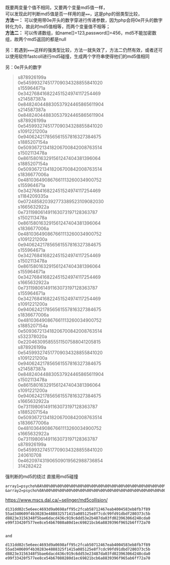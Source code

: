 既要两变量个值不相同，又要两个变量md5值一样，  
可以发现此时判断md5值是否一样用的是`==`，这是php的弱类型比较，  
**方法一：** 可以使用带0e开头的数字穿进行传递参数，因为php会将0e开头的数字转化为0，故此时md5值相等，而两个变量值不相等；  
**方法二：** 可以传递数组，如name[]=123,password[]=456，md5不能加密数组，故两个md5返回的都是null

另：若遇到`===`这样的强类型比较，方法一就失效了，方法二仍然有效，或者还可以使用软件fastcoll进行md5碰撞，生成两个字符串使得他们的md5值相同

另：0e开头的数字

> s878926199a  
> 0e545993274517709034328855841020  
> s155964671a  
> 0e342768416822451524974117254469  
> s214587387a  
> 0e848240448830537924465865611904  
> s214587387a  
> 0e848240448830537924465865611904  
> s878926199a  
> 0e545993274517709034328855841020  
> s1091221200a  
> 0e940624217856561557816327384675  
> s1885207154a  
> 0e509367213418206700842008763514  
> s1502113478a  
> 0e861580163291561247404381396064  
> s1885207154a  
> 0e509367213418206700842008763514  
> s1836677006a  
> 0e481036490867661113260034900752  
> s155964671a  
> 0e342768416822451524974117254469  
> s1184209335a  
> 0e072485820392773389523109082030  
> s1665632922a  
> 0e731198061491163073197128363787  
> s1502113478a  
> 0e861580163291561247404381396064  
> s1836677006a  
> 0e481036490867661113260034900752  
> s1091221200a  
> 0e940624217856561557816327384675  
> s155964671a  
> 0e342768416822451524974117254469  
> s1502113478a  
> 0e861580163291561247404381396064  
> s155964671a  
> 0e342768416822451524974117254469  
> s1665632922a  
> 0e731198061491163073197128363787  
> s155964671a  
> 0e342768416822451524974117254469  
> s1091221200a  
> 0e940624217856561557816327384675  
> s1836677006a  
> 0e481036490867661113260034900752  
> s1885207154a  
> 0e509367213418206700842008763514  
> s532378020a  
> 0e220463095855511507588041205815  
> s878926199a  
> 0e545993274517709034328855841020  
> s1091221200a  
> 0e940624217856561557816327384675  
> s214587387a  
> 0e848240448830537924465865611904  
> s1502113478a  
> 0e861580163291561247404381396064  
> s1091221200a  
> 0e940624217856561557816327384675  
> s1665632922a  
> 0e731198061491163073197128363787  
> s1885207154a  
> 0e509367213418206700842008763514  
> s1836677006a  
> 0e481036490867661113260034900752  
> s1665632922a  
> 0e731198061491163073197128363787  
> s878926199a  
> 0e545993274517709034328855841020  
> 240610708  
> 0e462097431906509019562988736854  
> 314282422

强判断的md5的绕过 直接用md5碰撞
```text
array1=psycho%0A%00%00%00%00%00%00%00%00%00%00%00%00%00%00%00%00%00%00%00%00%00%00%00%00%00%00%00%00%00%00%00%00%00%00%00%00%00%00%00%00%00%00%00%00%00%00%00%00%00%00%00%00%00%00%00%00%00W%ADZ%AF%3C%8A%13V%B5%96%18m%A5%EA2%81_%FB%D9%24%22%2F%8F%D4D%A27vX%B8%08%D7m%2C%E0%D4LR%D7%FBo%10t%19%02%82%7D%7B%2B%9Bt%05%FFl%AE%8DE%F4%1F%84%3C%AE%01%0F%9B%12%D4%81%A5J%F9H%0FyE%2A%DC%2B%B1%B4%0F%DEcC%40%DA29%8B%C3%00%7F%8B_h%C6%D3%8Bd8%AF%85%7C%14w%06%C2%3AC%BC%0C%1B%FD%BB%98%CE%16%CE%B7%B6%3A%F3%99%B59%F9%FF%C2
&array2=psycho%0A%00%00%00%00%00%00%00%00%00%00%00%00%00%00%00%00%00%00%00%00%00%00%00%00%00%00%00%00%00%00%00%00%00%00%00%00%00%00%00%00%00%00%00%00%00%00%00%00%00%00%00%00%00%00%00%00%00W%ADZ%AF%3C%8A%13V%B5%96%18m%A5%EA2%81_%FB%D9%A4%22%2F%8F%D4D%A27vX%B8%08%D7m%2C%E0%D4LR%D7%FBo%10t%19%02%02%7E%7B%2B%9Bt%05%FFl%AE%8DE%F4%1F%04%3C%AE%01%0F%9B%12%D4%81%A5J%F9H%0FyE%2A%DC%2B%B1%B4%0F%DEc%C3%40%DA29%8B%C3%00%7F%8B_h%C6%D3%8Bd8%AF%85%7C%14w%06%C2%3AC%3C%0C%1B%FD%BB%98%CE%16%CE%B7%B6%3A%F3%9959%F9%FF%C2
```

https://www.mscs.dal.ca/~selinger/md5collision/

```text
d131dd02c5e6eec4693d9a0698aff95c2fcab58712467eab4004583eb8fb7f89 
55ad340609f4b30283e488832571415a085125e8f7cdc99fd91dbdf280373c5b 
d8823e3156348f5bae6dacd436c919c6dd53e2b487da03fd02396306d248cda0 
e99f33420f577ee8ce54b67080a80d1ec69821bcb6a8839396f9652b6ff72a70


and

d131dd02c5e6eec4693d9a0698aff95c2fcab50712467eab4004583eb8fb7f89 
55ad340609f4b30283e4888325f1415a085125e8f7cdc99fd91dbd7280373c5b 
d8823e3156348f5bae6dacd436c919c6dd53e23487da03fd02396306d248cda0 
e99f33420f577ee8ce54b67080280d1ec69821bcb6a8839396f965ab6ff72a70
```
